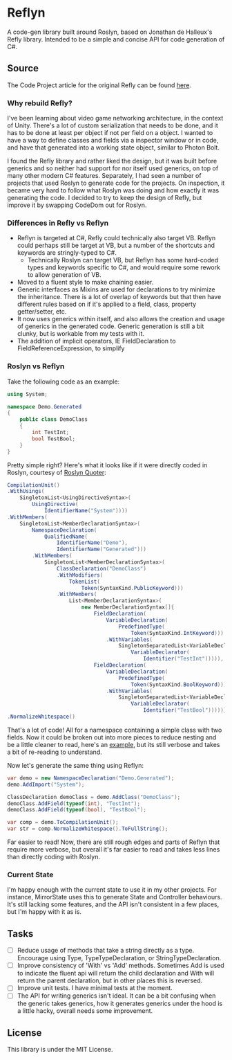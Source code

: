 # Reflyn
A code-gen library built around Roslyn, based on Jonathan de Halleux's Refly library. Intended to be a simple and concise API for code generation of C#.

## Source
The Code Project article for the original Refly can be found [here](https://www.codeproject.com/Articles/6283/Refly-makes-the-CodeDom-er-life-easier).

### Why rebuild Refly?
I've been learning about video game networking architecture, in the context of Unity. There's a lot of custom serialization that needs to be done, and it has to be done at least per object if not per field on a object. I wanted to have a way to define classes and fields via a inspector window or in code, and have that generated into a working state object, similar to Photon Bolt.

I found the Refly library and rather liked the design, but it was built before generics and so neither had support for nor itself used generics, on top of many other modern C# features. Separately, I had seen a number of projects that used Roslyn to generate code for the projects. On inspection, it became very hard to follow what Roslyn was doing and how exactly it was generating the code. I decided to try to keep the design of Refly, but improve it by swapping CodeDom out for Roslyn.

### Differences in Refly vs Reflyn
 * Reflyn is targeted at C#, Refly could technically also target VB. Reflyn could perhaps still be target at VB, but a number of the shortcuts and keywords are stringly-typed to C#.
    * Technically Roslyn can target VB, but Reflyn has some hard-coded types and keywords specific to C#, and would require some rework to allow generation of VB.
 * Moved to a fluent style to make chaining easier.
 * Generic interfaces as Mixins are used for declarations to try minimize the inheritance. There is a lot of overlap of keywords but that then have different rules based on if it's applied to a field, class, property getter/setter, etc. 
 * It now uses generics within itself, and also allows the creation and usage of generics in the generated code. Generic generation is still a bit clunky, but is workable from my tests with it.
 * The addition of implicit operators, IE FieldDeclaration to FieldReferenceExpression, to simplify 

### Roslyn vs Reflyn
Take the following code as an example:
```csharp
using System;

namespace Demo.Generated
{
    public class DemoClass
    {
        int TestInt;
        bool TestBool;
    }
}
```
Pretty simple right? Here's what it looks like if it were directly coded in Roslyn, courtesy of [Roslyn Quoter](https://roslynquoter.azurewebsites.net/):
```csharp
CompilationUnit()
.WithUsings(
    SingletonList<UsingDirectiveSyntax>(
        UsingDirective(
            IdentifierName("System"))))
.WithMembers(
    SingletonList<MemberDeclarationSyntax>(
        NamespaceDeclaration(
            QualifiedName(
                IdentifierName("Demo"),
                IdentifierName("Generated")))
        .WithMembers(
            SingletonList<MemberDeclarationSyntax>(
                ClassDeclaration("DemoClass")
                .WithModifiers(
                    TokenList(
                        Token(SyntaxKind.PublicKeyword)))
                .WithMembers(
                    List<MemberDeclarationSyntax>(
                        new MemberDeclarationSyntax[]{
                            FieldDeclaration(
                                VariableDeclaration(
                                    PredefinedType(
                                        Token(SyntaxKind.IntKeyword)))
                                .WithVariables(
                                    SingletonSeparatedList<VariableDeclaratorSyntax>(
                                        VariableDeclarator(
                                            Identifier("TestInt"))))),
                            FieldDeclaration(
                                VariableDeclaration(
                                    PredefinedType(
                                        Token(SyntaxKind.BoolKeyword)))
                                .WithVariables(
                                    SingletonSeparatedList<VariableDeclaratorSyntax>(
                                        VariableDeclarator(
                                            Identifier("TestBool")))))}))))))
.NormalizeWhitespace()
```
That's a lot of code! All for a namespace containing a simple class with two fields. Now it could be broken out into more pieces to reduce nesting and be a little cleaner to read, here's an [example](https://carlos.mendible.com/2017/03/02/create-a-class-with-net-core-and-roslyn/), but its still verbose and takes a bit of re-reading to understand.

Now let's generate the same thing using Reflyn:
```csharp
var demo = new NamespaceDeclaration("Demo.Generated");
demo.AddImport("System");

ClassDeclaration demoClass = demo.AddClass("DemoClass");
demoClass.AddField(typeof(int), "TestInt");
demoClass.AddField(typeof(bool), "TestBool");

var comp = demo.ToCompilationUnit();
var str = comp.NormalizeWhitespace().ToFullString();
```
Far easier to read! Now, there are still rough edges and parts of Reflyn that require more verbose, but overall it's far easier to read and takes less lines than directly coding with Roslyn.

### Current State
I'm happy enough with the current state to use it in my other projects. For instance, MirrorState uses this to generate State and Controller behaviours. It's still lacking some features, and the API isn't consistent in a few places, but I'm happy with it as is.

## Tasks
- [ ] Reduce usage of methods that take a string directly as a type. Encourage using Type, TypeTypeDeclaration, or StringTypeDeclaration. 
- [ ] Improve consistency of 'With' vs 'Add' methods. Sometimes Add is used to indicate the fluent api will return the child declaration and With will return the parent declaration, but in other places this is reversed.
- [ ] Improve unit tests. I have minimal tests at the moment.
- [ ] The API for writing generics isn't ideal. It can be a bit confusing when the generic takes generics, how it generates generics under the hood is a little hacky, overall needs some improvement.

## License
This library is under the MIT License.
